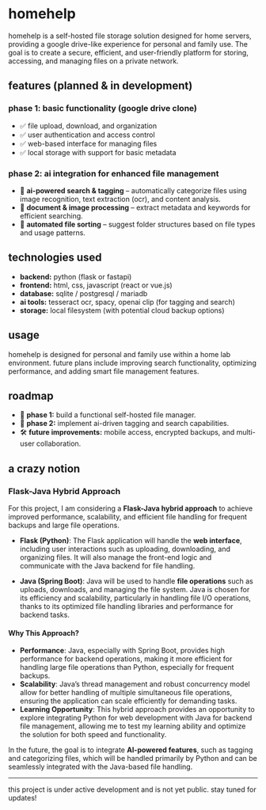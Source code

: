 # homehelp  

homehelp is a self-hosted file storage solution designed for home servers, providing a google drive-like experience for personal and family use. The goal is to create a secure, efficient, and user-friendly platform for storing, accessing, and managing files on a private network.  

## features (planned & in development)  

### **phase 1: basic functionality (google drive clone)**  
- ✅ file upload, download, and organization  
- ✅ user authentication and access control  
- ✅ web-based interface for managing files  
- ✅ local storage with support for basic metadata  

### **phase 2: ai integration for enhanced file management**  
- 🔄 **ai-powered search & tagging** – automatically categorize files using image recognition, text extraction (ocr), and content analysis.  
- 🔄 **document & image processing** – extract metadata and keywords for efficient searching.  
- 🔄 **automated file sorting** – suggest folder structures based on file types and usage patterns.  

## technologies used  
- **backend:** python (flask or fastapi)  
- **frontend:** html, css, javascript (react or vue.js)  
- **database:** sqlite / postgresql / mariadb  
- **ai tools:** tesseract ocr, spacy, openai clip (for tagging and search)  
- **storage:** local filesystem (with potential cloud backup options)  

## usage  
homehelp is designed for personal and family use within a home lab environment. future plans include improving search functionality, optimizing performance, and adding smart file management features.  

## roadmap  
- 🚀 **phase 1:** build a functional self-hosted file manager.  
- 🧠 **phase 2:** implement ai-driven tagging and search capabilities.  
- 🛠 **future improvements:** mobile access, encrypted backups, and multi-user collaboration.

## a crazy notion

### Flask-Java Hybrid Approach

For this project, I am considering a **Flask-Java hybrid approach** to achieve improved performance, scalability, and efficient file handling for frequent backups and large file operations.

- **Flask (Python)**: The Flask application will handle the **web interface**, including user interactions such as uploading, downloading, and organizing files. It will also manage the front-end logic and communicate with the Java backend for file handling.
  
- **Java (Spring Boot)**: Java will be used to handle **file operations** such as uploads, downloads, and managing the file system. Java is chosen for its efficiency and scalability, particularly in handling file I/O operations, thanks to its optimized file handling libraries and performance for backend tasks.

#### Why This Approach?
- **Performance**: Java, especially with Spring Boot, provides high performance for backend operations, making it more efficient for handling large file operations than Python, especially for frequent backups.
- **Scalability**: Java’s thread management and robust concurrency model allow for better handling of multiple simultaneous file operations, ensuring the application can scale efficiently for demanding tasks.
- **Learning Opportunity**: This hybrid approach provides an opportunity to explore integrating Python for web development with Java for backend file management, allowing me to test my learning ability and optimize the solution for both speed and functionality.
  
In the future, the goal is to integrate **AI-powered features**, such as tagging and categorizing files, which will be handled primarily by Python and can be seamlessly integrated with the Java-based file handling.


---  

this project is under active development and is not yet public. stay tuned for updates!  

